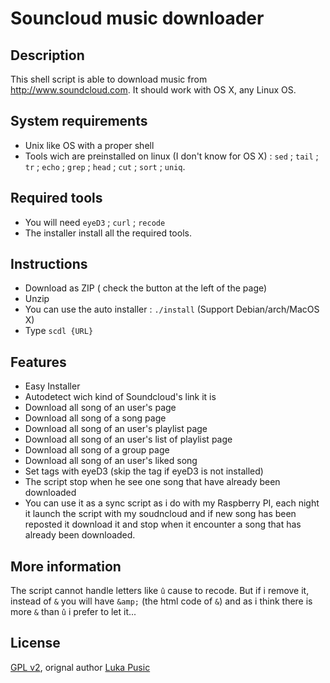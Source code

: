 Souncloud music downloader
==============

Description
--------------
This shell script is able to download music from http://www.soundcloud.com.
It should work with OS X, any Linux OS.

System requirements
--------------
* Unix like OS with a proper shell
* Tools wich are preinstalled on linux (I don't know  for OS X) : `sed` ; `tail` ; `tr` ; `echo` ; `grep` ; `head` ; `cut` ; `sort` ; `uniq`.


Required tools
--------------
* You will need `eyeD3` ; `curl` ; `recode`
* The installer install all the required tools.


Instructions
--------------
* Download as ZIP ( check the button at the left of the page)
* Unzip
* You can use the auto installer : `./install` (Support Debian/arch/MacOS X)
* Type `scdl {URL}`


Features
--------------
* Easy Installer
* Autodetect wich kind of Soundcloud's link it is
* Download all song of an user's page
* Download all song of a song page
* Download all song of an user's playlist page
* Download all song of an user's list of playlist page
* Download all song of a group page
* Download all song of an user's liked song
* Set tags with eyeD3 (skip the tag if eyeD3 is not installed)
* The script stop when he see one song that have already been downloaded
* You can use it as a sync script as i do with my Raspberry PI, each night it launch the script with my soudncloud and if new song has been reposted it download it and stop when it encounter a song that has already been downloaded.


More information
--------------
The script cannot handle letters like `û` cause to recode. But if i remove it, instead of `&` you will have `&amp;` (the html code of `&`) and as i think there is more `&` than `û` i prefer to let it...


License
--------------
[GPL v2](https://www.gnu.org/licenses/gpl-2.0.txt), orignal author [Luka Pusic](http://pusic.si)
